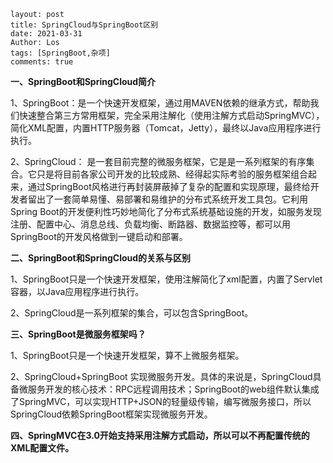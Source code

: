 ```
layout: post
title: SpringCloud与SpringBoot区别
date: 2021-03-31
Author: Los
tags: [SpringBoot,杂项]
comments: true
```

**一、SpringBoot和SpringCloud简介**

1、SpringBoot：是一个快速开发框架，通过用MAVEN依赖的继承方式，帮助我们快速整合第三方常用框架，完全采用注解化（使用注解方式启动SpringMVC），简化XML配置，内置HTTP服务器（Tomcat，Jetty），最终以Java应用程序进行执行。

2、SpringCloud： 是一套目前完整的微服务框架，它是是一系列框架的有序集合。它只是将目前各家公司开发的比较成熟、经得起实际考验的服务框架组合起来，通过SpringBoot风格进行再封装屏蔽掉了复杂的配置和实现原理，最终给开发者留出了一套简单易懂、易部署和易维护的分布式系统开发工具包。它利用Spring Boot的开发便利性巧妙地简化了分布式系统基础设施的开发，如服务发现注册、配置中心、消息总线、负载均衡、断路器、数据监控等，都可以用SpringBoot的开发风格做到一键启动和部署。

**二、SpringBoot和SpringCloud的关系与区别**

1、SpringBoot只是一个快速开发框架，使用注解简化了xml配置，内置了Servlet容器，以Java应用程序进行执行。

2、SpringCloud是一系列框架的集合，可以包含SpringBoot。

**三、SpringBoot是微服务框架吗？**

1、SpringBoot只是一个快速开发框架，算不上微服务框架。

2、SpringCloud+SpringBoot 实现微服务开发。具体的来说是，SpringCloud具备微服务开发的核心技术：RPC远程调用技术；SpringBoot的web组件默认集成了SpringMVC，可以实现HTTP+JSON的轻量级传输，编写微服务接口，所以SpringCloud依赖SpringBoot框架实现微服务开发。

**四、SpringMVC在3.0开始支持采用注解方式启动，所以可以不再配置传统的XML配置文件。**